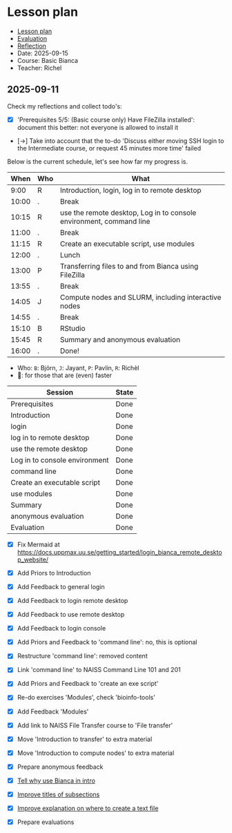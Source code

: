 # Lesson plan

- [Lesson plan](../../lesson_plans/20250915/20250915_richel.md)
- [Evaluation](../../evaluations/20250915/README.md)
- [Reflection](../../reflections/20250915/20250915_richel.md)
- Date: 2025-09-15
- Course: Basic Bianca
- Teacher: Richel

## 2025-09-11

Check my reflections and collect todo's:

- [x] 'Prerequisites 5/5: (Basic course only) Have FileZilla installed':
  document this better: not everyone is allowed to install it

- [->] Take into account that the to-do 'Discuss either moving SSH login to the Intermediate course,
  or request 45 minutes more time' failed

Below is the current schedule,
let's see how far my progress is.

<!-- markdownlint-disable MD013 --><!-- Tables cannot be split up over lines, hence will break 80 characters per line -->

When  | Who  | What
------|------|-----------------------------
9:00  | R    | Introduction, login, log in to remote desktop
10:00 | .    | Break
10:15 | R    | use the remote desktop, Log in to console environment, command line
11:00 | .    | Break
11:15 | R    | Create an executable script, use modules
12:00 | .    | Lunch
13:00 | P    | Transferring files to and from Bianca using FileZilla
13:55 | .    | Break
14:05 | J    | Compute nodes and SLURM, including interactive nodes
14:55 | .    | Break
15:10 | B    | RStudio
15:45 | R    | Summary and anonymous evaluation
16:00 | .    | Done!

<!-- markdownlint-enable MD013 -->

- Who: `B`: Björn, `J`: Jayant, `P`: Pavlin, `R`: Richèl
- :rocket:: for those that are (even) faster

Session                      |State
-----------------------------|--------------------------
Prerequisites                |Done
Introduction                 |Done
login                        |Done
log in to remote desktop     |Done
use the remote desktop       |Done
Log in to console environment|Done
command line                 |Done
Create an executable script  |Done
use modules                  |Done
Summary                      |Done
anonymous evaluation         |Done
Evaluation                   |Done

- [x] Fix Mermaid at https://docs.uppmax.uu.se/getting_started/login_bianca_remote_desktop_website/
- [x] Add Priors to Introduction
- [x] Add Feedback to general login
- [x] Add Feedback to login remote desktop
- [x] Add Feedback to use remote desktop
- [x] Add Feedback to login console
- [x] Add Priors and Feedback to 'command line': no, this is optional
- [x] Restructure 'command line': removed content
- [x] Link 'command line' to NAISS Command Line 101 and 201 
- [x] Add Priors and Feedback to 'create an exe script'
- [x] Re-do exercises 'Modules', check 'bioinfo-tools'
- [x] Add Feedback 'Modules'
- [x] Add link to NAISS File Transfer course to 'File transfer'
- [x] Move 'Introduction to transfer' to extra material
- [x] Move 'Introduction to compute nodes' to extra material
- [x] Prepare anonymous feedback
- [x] [Tell why use Bianca in intro ](https://github.com/UPPMAX/bianca_workshops/issues/65)
- [x] [Improve titles of subsections](https://github.com/UPPMAX/bianca_workshops/issues/64)
- [x] [Improve explanation on where to create a text file](https://github.com/UPPMAX/bianca_workshops/issues/63)
- [x] Prepare evaluations


